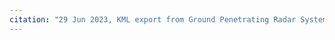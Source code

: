 ```yaml
---
citation: "29 Jun 2023, KML export from Ground Penetrating Radar Systems scans, overlaid on Google Maps, satellite layer."
---
```

